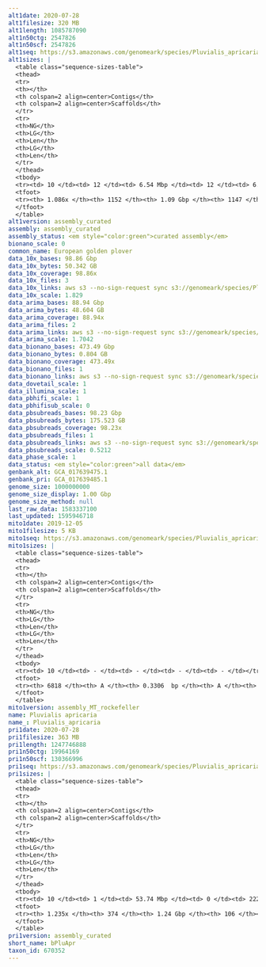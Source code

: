 ```yaml
---
alt1date: 2020-07-28
alt1filesize: 320 MB
alt1length: 1085787090
alt1n50ctg: 2547826
alt1n50scf: 2547826
alt1seq: https://s3.amazonaws.com/genomeark/species/Pluvialis_apricaria/bPluApr1/assembly_curated/bPluApr1.alt.cur.20200728.fasta.gz
alt1sizes: |
  <table class="sequence-sizes-table">
  <thead>
  <tr>
  <th></th>
  <th colspan=2 align=center>Contigs</th>
  <th colspan=2 align=center>Scaffolds</th>
  </tr>
  <tr>
  <th>NG</th>
  <th>LG</th>
  <th>Len</th>
  <th>LG</th>
  <th>Len</th>
  </tr>
  </thead>
  <tbody>
  <tr><td> 10 </td><td> 12 </td><td> 6.54 Mbp </td><td> 12 </td><td> 6.54 Mbp </td></tr>  <tr><td> 20 </td><td> 29 </td><td> 5.08 Mbp </td><td> 29 </td><td> 5.08 Mbp </td></tr>  <tr><td> 30 </td><td> 51 </td><td> 3.79 Mbp </td><td> 51 </td><td> 3.79 Mbp </td></tr>  <tr><td> 40 </td><td> 80 </td><td> 3.09 Mbp </td><td> 80 </td><td> 3.09 Mbp </td></tr>  <tr style="background-color:#cccccc;"><td> 50 </td><td> 116 </td><td> 2.55 Mbp </td><td> 116 </td><td> 2.55 Mbp </td></tr>  <tr><td> 60 </td><td> 159 </td><td> 2.09 Mbp </td><td> 159 </td><td> 2.09 Mbp </td></tr>  <tr><td> 70 </td><td> 212 </td><td> 1.71 Mbp </td><td> 212 </td><td> 1.71 Mbp </td></tr>  <tr><td> 80 </td><td> 282 </td><td> 1.21 Mbp </td><td> 282 </td><td> 1.21 Mbp </td></tr>  <tr><td> 90 </td><td> 378 </td><td> 0.85 Mbp </td><td> 378 </td><td> 0.85 Mbp </td></tr>  <tr><td> 100 </td><td> 540 </td><td> 0.44 Mbp </td><td> 540 </td><td> 0.44 Mbp </td></tr>  </tbody>
  <tfoot>
  <tr><th> 1.086x </th><th> 1152 </th><th> 1.09 Gbp </th><th> 1147 </th><th> 1.09 Gbp </th></tr>
  </tfoot>
  </table>
alt1version: assembly_curated
assembly: assembly_curated
assembly_status: <em style="color:green">curated assembly</em>
bionano_scale: 0
common_name: European golden plover
data_10x_bases: 98.86 Gbp
data_10x_bytes: 50.342 GB
data_10x_coverage: 98.86x
data_10x_files: 3
data_10x_links: aws s3 --no-sign-request sync s3://genomeark/species/Pluvialis_apricaria/bPluApr1/genomic_data/10x/ .<br>
data_10x_scale: 1.829
data_arima_bases: 88.94 Gbp
data_arima_bytes: 48.604 GB
data_arima_coverage: 88.94x
data_arima_files: 2
data_arima_links: aws s3 --no-sign-request sync s3://genomeark/species/Pluvialis_apricaria/bPluApr1/genomic_data/arima/ .<br>
data_arima_scale: 1.7042
data_bionano_bases: 473.49 Gbp
data_bionano_bytes: 0.804 GB
data_bionano_coverage: 473.49x
data_bionano_files: 1
data_bionano_links: aws s3 --no-sign-request sync s3://genomeark/species/Pluvialis_apricaria/bPluApr1/genomic_data/bionano/ .<br>
data_dovetail_scale: 1
data_illumina_scale: 1
data_pbhifi_scale: 1
data_pbhifisub_scale: 0
data_pbsubreads_bases: 98.23 Gbp
data_pbsubreads_bytes: 175.523 GB
data_pbsubreads_coverage: 98.23x
data_pbsubreads_files: 1
data_pbsubreads_links: aws s3 --no-sign-request sync s3://genomeark/species/Pluvialis_apricaria/bPluApr1/genomic_data/pacbio/ . --exclude "*ccs*bam*"<br>
data_pbsubreads_scale: 0.5212
data_phase_scale: 1
data_status: <em style="color:green">all data</em>
genbank_alt: GCA_017639475.1
genbank_pri: GCA_017639485.1
genome_size: 1000000000
genome_size_display: 1.00 Gbp
genome_size_method: null
last_raw_data: 1583337100
last_updated: 1595946718
mito1date: 2019-12-05
mito1filesize: 5 KB
mito1seq: https://s3.amazonaws.com/genomeark/species/Pluvialis_apricaria/bPluApr1/assembly_MT_rockefeller/bPluApr1.MT.20191205.fasta.gz
mito1sizes: |
  <table class="sequence-sizes-table">
  <thead>
  <tr>
  <th></th>
  <th colspan=2 align=center>Contigs</th>
  <th colspan=2 align=center>Scaffolds</th>
  </tr>
  <tr>
  <th>NG</th>
  <th>LG</th>
  <th>Len</th>
  <th>LG</th>
  <th>Len</th>
  </tr>
  </thead>
  <tbody>
  <tr><td> 10 </td><td> - </td><td> - </td><td> - </td><td> - </td></tr>  <tr><td> 20 </td><td> - </td><td> - </td><td> - </td><td> - </td></tr>  <tr><td> 30 </td><td> - </td><td> - </td><td> - </td><td> - </td></tr>  <tr><td> 40 </td><td> - </td><td> - </td><td> - </td><td> - </td></tr>  <tr style="background-color:#cccccc;"><td> 50 </td><td> - </td><td style="background-color:#ff8888;"> - </td><td> - </td><td style="background-color:#ff8888;"> - </td></tr>  <tr><td> 60 </td><td> - </td><td> - </td><td> - </td><td> - </td></tr>  <tr><td> 70 </td><td> - </td><td> - </td><td> - </td><td> - </td></tr>  <tr><td> 80 </td><td> - </td><td> - </td><td> - </td><td> - </td></tr>  <tr><td> 90 </td><td> - </td><td> - </td><td> - </td><td> - </td></tr>  <tr><td> 100 </td><td> - </td><td> - </td><td> - </td><td> - </td></tr>  </tbody>
  <tfoot>
  <tr><th> 6818 </th><th> A </th><th> 0.3306  bp </th><th> A </th><th> 0.3306  bp </th></tr>
  </tfoot>
  </table>
mito1version: assembly_MT_rockefeller
name: Pluvialis apricaria
name_: Pluvialis_apricaria
pri1date: 2020-07-28
pri1filesize: 363 MB
pri1length: 1247746888
pri1n50ctg: 19964169
pri1n50scf: 130366996
pri1seq: https://s3.amazonaws.com/genomeark/species/Pluvialis_apricaria/bPluApr1/assembly_curated/bPluApr1.pri.cur.20200728.fasta.gz
pri1sizes: |
  <table class="sequence-sizes-table">
  <thead>
  <tr>
  <th></th>
  <th colspan=2 align=center>Contigs</th>
  <th colspan=2 align=center>Scaffolds</th>
  </tr>
  <tr>
  <th>NG</th>
  <th>LG</th>
  <th>Len</th>
  <th>LG</th>
  <th>Len</th>
  </tr>
  </thead>
  <tbody>
  <tr><td> 10 </td><td> 1 </td><td> 53.74 Mbp </td><td> 0 </td><td> 222.69 Mbp </td></tr>  <tr><td> 20 </td><td> 3 </td><td> 33.19 Mbp </td><td> 0 </td><td> 222.69 Mbp </td></tr>  <tr><td> 30 </td><td> 7 </td><td> 26.50 Mbp </td><td> 1 </td><td> 170.65 Mbp </td></tr>  <tr><td> 40 </td><td> 11 </td><td> 23.37 Mbp </td><td> 2 </td><td> 130.37 Mbp </td></tr>  <tr style="background-color:#cccccc;"><td> 50 </td><td> 16 </td><td style="background-color:#88ff88;"> 19.96 Mbp </td><td> 2 </td><td style="background-color:#88ff88;"> 130.37 Mbp </td></tr>  <tr><td> 60 </td><td> 21 </td><td> 16.73 Mbp </td><td> 3 </td><td> 87.94 Mbp </td></tr>  <tr><td> 70 </td><td> 28 </td><td> 13.66 Mbp </td><td> 5 </td><td> 82.58 Mbp </td></tr>  <tr><td> 80 </td><td> 35 </td><td> 11.85 Mbp </td><td> 6 </td><td> 73.76 Mbp </td></tr>  <tr><td> 90 </td><td> 46 </td><td> 7.26 Mbp </td><td> 8 </td><td> 32.00 Mbp </td></tr>  <tr><td> 100 </td><td> 62 </td><td> 5.29 Mbp </td><td> 11 </td><td> 25.54 Mbp </td></tr>  </tbody>
  <tfoot>
  <tr><th> 1.235x </th><th> 374 </th><th> 1.24 Gbp </th><th> 106 </th><th> 1.25 Gbp </th></tr>
  </tfoot>
  </table>
pri1version: assembly_curated
short_name: bPluApr
taxon_id: 670352
---
```

